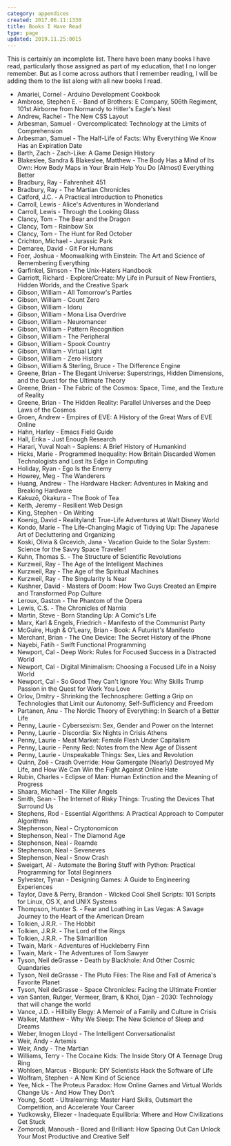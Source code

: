 ```yaml
---
category: appendices
created: 2017.06.11:1330
title: Books I Have Read
type: page
updated: 2019.11.25:0015
---
```


This is certainly an incomplete list. There have been many books I have read, particularly those assigned as part of my education, that I no longer remember. But as I come across authors that I remember reading, I will be adding them to the list along with all new books I read.

- Amariei, Cornel - Arduino Development Cookbook
- Ambrose, Stephen E. - Band of Brothers: E Company, 506th Regiment, 101st Airborne from Normandy to Hitler's Eagle's Nest
- Andrew, Rachel - The New CSS Layout
- Arbesman, Samuel - Overcomplicated: Technology at the Limits of Comprehension
- Arbesman, Samuel - The Half-Life of Facts: Why Everything We Know Has an Expiration Date
- Barth, Zach - Zach-Like: A Game Design History
- Blakeslee, Sandra & Blakeslee, Matthew - The Body Has a Mind of Its Own: How Body Maps in Your Brain Help You Do (Almost) Everything Better
- Bradbury, Ray - Fahrenheit 451
- Bradbury, Ray - The Martian Chronicles
- Catford, J.C. - A Practical Introduction to Phonetics
- Carroll, Lewis - Alice's Adventures in Wonderland
- Carroll, Lewis - Through the Looking Glass
- Clancy, Tom - The Bear and the Dragon
- Clancy, Tom - Rainbow Six
- Clancy, Tom - The Hunt for Red October
- Crichton, Michael - Jurassic Park
- Demaree, David - Git For Humans
- Foer, Joshua - Moonwalking with Einstein: The Art and Science of Remembering Everything
- Garfinkel, Simson - The Unix-Haters Handbook
- Garriott, Richard - Explore/Create: My Life in Pursuit of New Frontiers, Hidden Worlds, and the Creative Spark
- Gibson, William - All Tomorrow's Parties
- Gibson, William - Count Zero
- Gibson, William - Idoru
- Gibson, William - Mona Lisa Overdrive
- Gibson, William - Neuromancer
- Gibson, William - Pattern Recognition
- Gibson, William - The Peripheral
- Gibson, William - Spook Country
- Gibson, William - Virtual Light
- Gibson, William - Zero History
- Gibson, William & Sterling, Bruce - The Difference Engine
- Greene, Brian - The Elegant Universe: Superstrings, Hidden Dimensions, and the Quest for the Ultimate Theory
- Greene, Brian - The Fabric of the Cosmos: Space, Time, and the Texture of Reality
- Greene, Brian - The Hidden Reality: Parallel Universes and the Deep Laws of the Cosmos
- Groen, Andrew - Empires of EVE: A History of the Great Wars of EVE Online
- Hahn, Harley - Emacs Field Guide
- Hall, Erika - Just Enough Research
- Harari, Yuval Noah - Sapiens: A Brief History of Humankind
- Hicks, Marie - Programmed Inequality: How Britain Discarded Women Technologists and Lost Its Edge in Computing
- Holiday, Ryan - Ego Is the Enemy
- Howrey, Meg - The Wanderers
- Huang, Andrew - The Hardware Hacker: Adventures in Making and Breaking Hardware
- Kakuzō, Okakura - The Book of Tea
- Keith, Jeremy - Resilient Web Design
- King, Stephen - On Writing
- Koenig, David - Realityland: True-Life Adventures at Walt Disney World
- Kondo, Marie - The Life-Changing Magic of Tidying Up: The Japanese Art of Decluttering and Organizing
- Koski, Olivia & Grcevich, Jana - Vacation Guide to the Solar System: Science for the Savvy Space Traveler!
- Kuhn, Thomas S. -  The Structure of Scientific Revolutions
- Kurzweil, Ray - The Age of the Intelligent Machines
- Kurzweil, Ray - The Age of the Spiritual Machines
- Kurzweil, Ray - The Singularity Is Near
- Kushner, David - Masters of Doom: How Two Guys Created an Empire and Transformed Pop Culture
- Leroux, Gaston - The Phantom of the Opera
- Lewis, C.S. - The Chronicles of Narnia
- Martin, Steve - Born Standing Up: A Comic's Life
- Marx, Karl & Engels, Friedrich - Manifesto of the Communist Party
- McGuire, Hugh & O'Leary, Brian - Book: A Futurist's Manifesto
- Merchant, Brian - The One Device: The Secret History of the iPhone
- Nayebi, Fatih - Swift Functional Programming
- Newport, Cal - Deep Work: Rules for Focused Success in a Distracted World
- Newport, Cal - Digital Minimalism: Choosing a Focused Life in a Noisy World
- Newport, Cal - So Good They Can't Ignore You: Why Skills Trump Passion in the Quest for Work You Love
- Orlov, Dmitry - Shrinking the Technosphere: Getting a Grip on Technologies that Limit our Autonomy, Self-Sufficiency and Freedom
- Partanen, Anu - The Nordic Theory of Everything: In Search of a Better Life
- Penny, Laurie - Cybersexism: Sex, Gender and Power on the Internet
- Penny, Laurie - Discordia: Six Nights in Crisis Athens
- Penny, Laurie - Meat Market: Female Flesh Under Capitalism
- Penny, Laurie - Penny Red: Notes from the New Age of Dissent
- Penny, Laurie - Unspeakable Things: Sex, Lies and Revolution
- Quinn, Zoë - Crash Override: How Gamergate (Nearly) Destroyed My Life, and How We Can Win the Fight Against Online Hate
- Rubin, Charles - Eclipse of Man: Human Extinction and the Meaning of Progress
- Shaara, Michael - The Killer Angels
- Smith, Sean - The Internet of Risky Things: Trusting the Devices That Surround Us
- Stephens, Rod - Essential Algorithms: A Practical Approach to Computer Algorithms
- Stephenson, Neal - Cryptonomicon
- Stephenson, Neal - The Diamond Age
- Stephenson, Neal - Reamde
- Stephenson, Neal - Seveneves
- Stephenson, Neal - Snow Crash
- Sweigart, Al - Automate the Boring Stuff with Python: Practical Programming for Total Beginners
- Sylvester, Tynan - Designing Games: A Guide to Engineering Experiences
- Taylor, Dave & Perry, Brandon - Wicked Cool Shell Scripts: 101 Scripts for Linux, OS X, and UNIX Systems
- Thompson, Hunter S. - Fear and Loathing in Las Vegas: A Savage Journey to the Heart of the American Dream
- Tolkien, J.R.R. - The Hobbit
- Tolkien, J.R.R. - The Lord of the Rings
- Tolkien, J.R.R. - The Silmarillion
- Twain, Mark - Adventures of Huckleberry Finn
- Twain, Mark - The Adventures of Tom Sawyer
- Tyson, Neil deGrasse - Death by Blackhole: And Other Cosmic Quandaries
- Tyson, Neil deGrasse - The Pluto Files: The Rise and Fall of America's Favorite Planet
- Tyson, Neil deGrasse - Space Chronicles: Facing the Ultimate Frontier
- van Santen, Rutger, Vermeer, Bram, & Khoi, Djan - 2030: Technology that will change the world
- Vance, J.D. - Hillbilly Elegy: A Memoir of a Family and Culture in Crisis
- Walker, Matthew - Why We Sleep: The New Science of Sleep and Dreams
- Weber, Imogen Lloyd - The Intelligent Conversationalist
- Weir, Andy - Artemis
- Weir, Andy - The Martian
- Williams, Terry - The Cocaine Kids: The Inside Story Of A Teenage Drug Ring
- Wohlsen, Marcus - Biopunk: DIY Scientists Hack the Software of Life
- Wolfram, Stephen - A New Kind of Science
- Yee, Nick - The Proteus Paradox: How Online Games and Virtual Worlds Change Us - And How They Don't
- Young, Scott - Ultralearning: Master Hard Skills, Outsmart the Competition, and Accelerate Your Career
- Yudkowsky, Eliezer - Inadequate Equilibria: Where and How Civilizations Get Stuck
- Zomorodi, Manoush - Bored and Brilliant: How Spacing Out Can Unlock Your Most Productive and Creative Self

